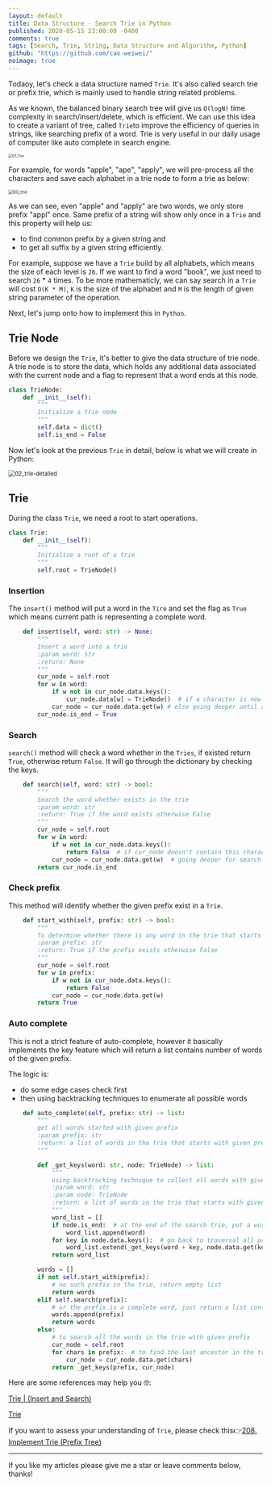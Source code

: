 ```yaml
---
layout: default
title: Data Structure - Search Trie in Python
published: 2020-05-15 23:00:00 -0400
comments: true
tags: [Search, Trie, String, Data Structure and Algorithm, Python]
github: "https://github.com/cao-weiwei/"
noimage: true
---
```




Todaoy, let's check a data structure named `Trie`. It's also called search trie or prefix trie, which is mainly used to handle string related problems. 

<!--more-->

As we known, the balanced binary search tree will give us `O(logN)` time complexity in search/insert/delete, which is efficient. We can use this idea to create a variant of tree, called `Trie`to improve the efficiency of queries in strings, like searching prefix of a word. Trie is very useful in our daily usage of computer like auto complete in search engine.

<img src="/assets/images/posts/Search Trie/01_Trie.png" alt="01_Trie" style="zoom:50%;" />

For example, for words "apple", "ape", "apply", we will pre-process all the characters and save each alphabet in a trie node to form a trie as below:

<img src="/assets/images/posts/Search Trie/00_trie.png" alt="00_trie" style="zoom:60%;" />

As we can see, even "apple" and "apply" are two words, we only store prefix "appl" once. Same prefix of a string will show only once in a `Trie` and this property will help us:

-  to find common prefix by a given string and 
- to get all suffix by a given string efficiently.

For example, suppose we have a `Trie` build by all alphabets, which means the size of each level is `26`. If we want to find a word "book",  we just need to search `26` * `4` times. To be more mathematicly, we can say search in a `Trie` will cost `O(K * M)`, `K` is the size of the alphabet and `M` is the length of given string parameter of the operation.

Next, let's jump onto how to implement this in `Python`.

## Trie Node

Before we design the `Trie`, it's better to give the data structure of trie node. A trie node is to store the data, which holds any additional data associated with the current node and a flag to represent that a word ends at this node.  

```python
class TrieNode:
    def __init__(self):
        """
        Initialize a trie node
        """
        self.data = dict()
        self.is_end = False
```

Now let's look at the previous `Trie` in detail, below is what we will create in Python:

<img src="/assets/images/posts/Search Trie/02_trie-detailed.png" alt="02_trie-detailed" style="zoom:80%;" />

## Trie

During the class `Trie`, we need a root to start operations.

```python
class Trie:
    def __init__(self):
        """
        Initialize a root of a trie
        """
        self.root = TrieNode()
```



### Insertion

The `insert()` method will put a word in the `Tire` and set the flag as `True` which means current   path is representing a complete word.

```python
    def insert(self, word: str) -> None:
        """
        Insert a word into a trie
        :param word: str
        :return: None
        """
        cur_node = self.root
        for w in word:
            if w not in cur_node.data.keys():
                cur_node.data[w] = TrieNode()  # if a character is new to the trie, just append it as a new trie node
            cur_node = cur_node.data.get(w) # else going deeper until at the end of a path
        cur_node.is_end = True
```

### Search

`search()` method will check a word whether in the `Tries`, if existed return `True`, otherwise return `False`. It will go through the dictionary by checking the keys.

```python
    def search(self, word: str) -> bool:
        """
        Search the word whether exists in the trie
        :param word: str
        :return: True if the word exists otherwise False
        """
        cur_node = self.root
        for w in word:
            if w not in cur_node.data.keys():
                return False  # if cur_node doesn't contain this character, which means given word doesn't exist in trie
            cur_node = cur_node.data.get(w)  # going deeper for search the character
        return cur_node.is_end
```



### Check prefix

This method will identify whether the given prefix exist in a `Trie`.

```python
    def start_with(self, prefix: str) -> bool:
        """
        To determine whether there is any word in the trie that starts with the given prefix.
        :param prefix: str
        :return: True if the prefix exists otherwise False
        """
        cur_node = self.root
        for w in prefix:
            if w not in cur_node.data.keys():
                return False
            cur_node = cur_node.data.get(w)
        return True
```



### Auto complete

This is not a strict feature of auto-complete, however it basically implements the key feature which will return a list contains number of words of the given prefix. 

The logic is:

- do some edge cases check first
- then using backtracking techniques to enumerate all possible words

```python
    def auto_complete(self, prefix: str) -> list:
        """
        get all words started with given prefix
        :param prefix: str
        :return: a list of words in the trie that starts with given prefix
        """

        def _get_keys(word: str, node: TrieNode) -> list:
            """
            using backtracking technique to collect all words with given prefix
            :param word: str
            :param node: TrieNode
            :return: a list of words in the trie that starts with given prefix
            """
            word_list = []
            if node.is_end:  # at the end of the search trie, put a word into the answer list
                word_list.append(word)
            for key in node.data.keys():  # go back to traversal all possible paths
                word_list.extend(_get_keys(word + key, node.data.get(key)))
            return word_list

        words = []
        if not self.start_with(prefix):
            # no such prefix in the trie, return empty list
            return words
        elif self.search(prefix):
            # or the prefix is a complete word, just return a list contains the prefix
            words.append(prefix)
            return words
        else:
            # to search all the words in the trie with given prefix
            cur_node = self.root
            for chars in prefix:  # to find the last ancestor in the trie
                cur_node = cur_node.data.get(chars)
            return _get_keys(prefix, cur_node)

```



Here are some references may help you 🤓:

[Trie | (Insert and Search)](https://www.geeksforgeeks.org/trie-insert-and-search/)

[Trie](https://www.interviewcake.com/concept/java/trie)

If you want to assess your understanding of `Trie`, please check this👉[208. Implement Trie (Prefix Tree)](https://leetcode.com/problems/implement-trie-prefix-tree/) 



---

If you like my articles please give me a star or leave comments below, thanks!
